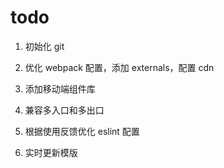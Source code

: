# todo

1. 初始化 git

2. 优化 webpack 配置，添加 externals，配置 cdn

3. 添加移动端组件库

4. 兼容多入口和多出口

5. 根据使用反馈优化 eslint 配置

6. 实时更新模版
